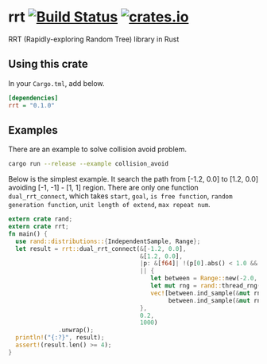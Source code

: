 # rrt [![Build Status](https://travis-ci.org/OTL/rrt.svg?branch=master)](https://travis-ci.org/OTL/rrt)  [![crates.io](https://img.shields.io/crates/v/rrt.svg)](https://crates.io/crates/rrt)

RRT (Rapidly-exploring Random Tree) library in Rust

## Using this crate

In your `Cargo.tml`, add below.

```ini
[dependencies]
rrt = "0.1.0"
```

## Examples

There are an example to solve collision avoid problem.

```bash
cargo run --release --example collision_avoid
```

Below is the simplest example.
It search the path from [-1.2, 0.0] to [1.2, 0.0] avoiding [-1, -1] - [1, 1] region.
There are only one function `dual_rrt_connect`, which takes `start`, `goal`,
`is free function`, `random generation function`, `unit length of extend`, `max repeat num`.

```rust
extern crate rand;
extern crate rrt;
fn main() {
  use rand::distributions::{IndependentSample, Range};
  let result = rrt::dual_rrt_connect(&[-1.2, 0.0],
                                     &[1.2, 0.0],
                                     |p: &[f64]| !(p[0].abs() < 1.0 && p[1].abs() < 1.0),
                                     || {
                                        let between = Range::new(-2.0, 2.0);
                                        let mut rng = rand::thread_rng();
                                        vec![between.ind_sample(&mut rng),
                                             between.ind_sample(&mut rng)]
                                     },
                                     0.2,
                                     1000)
              .unwrap();
  println!("{:?}", result);
  assert!(result.len() >= 4);
}
```
